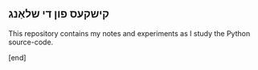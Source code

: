 ## קישקעס פון די שלאַנג

This repository contains my notes and experiments as I study the Python source-code.

[end]
